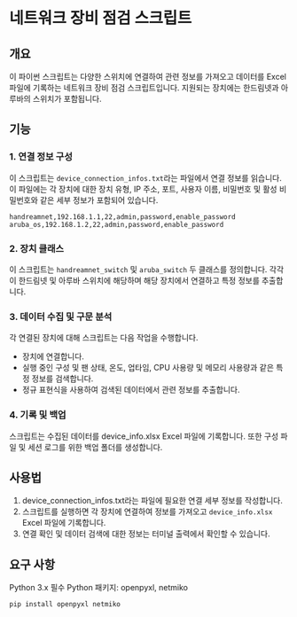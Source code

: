 # 네트워크 장비 점검 스크립트

## 개요
이 파이썬 스크립트는 다양한 스위치에 연결하여 관련 정보를 가져오고 데이터를 Excel 파일에 기록하는 네트워크 장비 점검 스크립트입니다.
지원되는 장치에는 한드림넷과 아루바의 스위치가 포함됩니다.

## 기능

### 1. 연결 정보 구성
이 스크립트는 `device_connection_infos.txt`라는 파일에서 연결 정보를 읽습니다. 이 파일에는 각 장치에 대한 장치 유형, IP 주소, 포트, 사용자 이름, 비밀번호 및 활성 비밀번호와 같은 세부 정보가 포함되어 있습니다.
```plaintext
handreamnet,192.168.1.1,22,admin,password,enable_password
aruba_os,192.168.1.2,22,admin,password,enable_password
```

### 2. 장치 클래스
이 스크립트는 `handreamnet_switch` 및 `aruba_switch` 두 클래스를 정의합니다. 각각이 한드림넷 및 아루바 스위치에 해당하며 해당 장치에서 연결하고 특정 정보를 추출합니다.

### 3. 데이터 수집 및 구문 분석
각 연결된 장치에 대해 스크립트는 다음 작업을 수행합니다.
- 장치에 연결합니다.
- 실행 중인 구성 및 팬 상태, 온도, 업타임, CPU 사용량 및 메모리 사용량과 같은 특정 정보를 검색합니다.
- 정규 표현식을 사용하여 검색된 데이터에서 관련 정보를 추출합니다.

### 4. 기록 및 백업
스크립트는 수집된 데이터를 device_info.xlsx Excel 파일에 기록합니다. 또한 구성 파일 및 세션 로그를 위한 백업 폴더를 생성합니다.

## 사용법
1. device_connection_infos.txt라는 파일에 필요한 연결 세부 정보를 작성합니다.
2. 스크립트를 실행하면 각 장치에 연결하여 정보를 가져오고 `device_info.xlsx` Excel 파일에 기록합니다.
3. 연결 확인 및 데이터 검색에 대한 정보는 터미널 출력에서 확인할 수 있습니다.

## 요구 사항
Python 3.x
필수 Python 패키지: openpyxl, netmiko
```plaintext
pip install openpyxl netmiko
```
